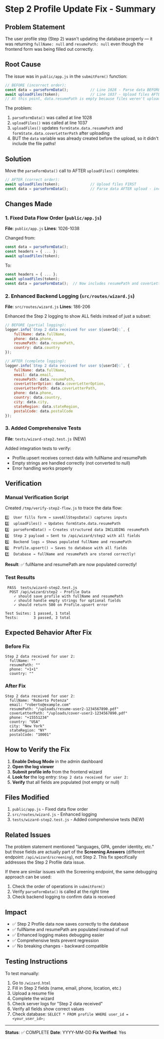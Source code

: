 # Step 2 Profile Update Fix - Summary

## Problem Statement

The user profile step (Step 2) wasn't updating the database properly — it was returning `fullName: null` and `resumePath: null` even though the frontend form was being filled out correctly.

## Root Cause

The issue was in `public/app.js` in the `submitForm()` function:

```javascript
// BEFORE (incorrect order):
const data = parseFormData();          // Line 1028 - Parse data BEFORE upload
await uploadFiles(token);              // Line 1037 - Upload files AFTER parsing
// At this point, data.resumePath is empty because files weren't uploaded yet!
```

The problem:
1. `parseFormData()` was called at line 1028
2. `uploadFiles()` was called at line 1037
3. `uploadFiles()` updates `formState.data.resumePath` and `formState.data.coverLetterPath` after uploading
4. BUT the `data` variable was already created before the upload, so it didn't include the file paths!

## Solution

Move the `parseFormData()` call to AFTER `uploadFiles()` completes:

```javascript
// AFTER (correct order):
await uploadFiles(token);              // Upload files FIRST
const data = parseFormData();          // Parse data AFTER upload - includes file paths!
```

## Changes Made

### 1. Fixed Data Flow Order (`public/app.js`)

**File**: `public/app.js`
**Lines**: 1026-1038

Changed from:
```javascript
const data = parseFormData();
const headers = { ... };
await uploadFiles(token);
```

To:
```javascript
const headers = { ... };
await uploadFiles(token);
const data = parseFormData();  // Now includes resumePath and coverLetterPath
```

### 2. Enhanced Backend Logging (`src/routes/wizard.js`)

**File**: `src/routes/wizard.js`
**Lines**: 186-206

Enhanced the Step 2 logging to show ALL fields instead of just a subset:

```javascript
// BEFORE (partial logging):
logger.info(`Step 2 data received for user ${userId}:`, {
    fullName: data.fullName,
    phone: data.phone,
    resumePath: data.resumePath,
    country: data.country
});

// AFTER (complete logging):
logger.info(`Step 2 data received for user ${userId}:`, {
    fullName: data.fullName,
    email: data.email,
    resumePath: data.resumePath,
    coverLetterOption: data.coverLetterOption,
    coverLetterPath: data.coverLetterPath,
    phone: data.phone,
    country: data.country,
    city: data.city,
    stateRegion: data.stateRegion,
    postalCode: data.postalCode
});
```

### 3. Added Comprehensive Tests

**File**: `tests/wizard-step2.test.js` (NEW)

Added integration tests to verify:
- Profile.upsert receives correct data with fullName and resumePath
- Empty strings are handled correctly (not converted to null)
- Error handling works properly

## Verification

### Manual Verification Script

Created `/tmp/verify-step2-flow.js` to trace the data flow:

```
1️⃣  User fills form → saveAllStepsData() captures inputs
2️⃣  uploadFiles() → Updates formState.data.resumePath
3️⃣  parseFormData() → Creates structured data INCLUDING resumePath
4️⃣  Step 2 payload → Sent to /api/wizard/step2 with all fields
5️⃣  Backend logs → Shows populated fullName and resumePath
6️⃣  Profile.upsert() → Saves to database with all fields
7️⃣  Database → fullName and resumePath are stored correctly!
```

**Result**: ✅ fullName and resumePath are now populated correctly!

### Test Results

```
 PASS  tests/wizard-step2.test.js
  POST /api/wizard/step2 - Profile Data
    ✓ should save profile with fullName and resumePath
    ✓ should handle empty strings for optional fields
    ✓ should return 500 on Profile.upsert error

Test Suites: 1 passed, 1 total
Tests:       3 passed, 3 total
```

## Expected Behavior After Fix

### Before Fix
```
Step 2 data received for user 2:
  fullName: ""
  resumePath: ""
  phone: "+1+1"
  country: ""
```

### After Fix
```
Step 2 data received for user 2:
  fullName: "Roberto Potenza"
  email: "roberto@example.com"
  resumePath: "/uploads/resume-user2-1234567890.pdf"
  coverLetterPath: "/uploads/cover-user2-1234567890.pdf"
  phone: "+15551234"
  country: "USA"
  city: "New York"
  stateRegion: "NY"
  postalCode: "10001"
```

## How to Verify the Fix

1. **Enable Debug Mode** in the admin dashboard
2. **Open the log viewer**
3. **Submit profile info** from the frontend wizard
4. **Look for** the log entry: `Step 2 data received for user 2:`
5. **Verify** that all fields are populated (not empty or null)

## Files Modified

1. `public/app.js` - Fixed data flow order
2. `src/routes/wizard.js` - Enhanced logging
3. `tests/wizard-step2.test.js` - Added comprehensive tests (NEW)

## Related Issues

The problem statement mentioned "languages, GPA, gender identity, etc." but those fields are actually part of the **Screening Answers** (different endpoint: `/api/wizard/screening`), not Step 2. This fix specifically addresses the Step 2 Profile data issue.

If there are similar issues with the Screening endpoint, the same debugging approach can be used:
1. Check the order of operations in `submitForm()`
2. Verify `parseFormData()` is called at the right time
3. Check backend logging to confirm data is received

## Impact

- ✅ Step 2 Profile data now saves correctly to the database
- ✅ fullName and resumePath are populated instead of null
- ✅ Enhanced logging makes debugging easier
- ✅ Comprehensive tests prevent regression
- ✅ No breaking changes - backward compatible

## Testing Instructions

To test manually:
1. Go to `/wizard.html`
2. Fill in Step 2 fields (name, email, phone, location, etc.)
3. Upload a resume file
4. Complete the wizard
5. Check server logs for "Step 2 data received"
6. Verify all fields show correct values
7. Check database: `SELECT * FROM profile WHERE user_id = <your_user_id>;`

---

**Status**: ✅ COMPLETE
**Date**: YYYY-MM-DD
**Fix Verified**: Yes
